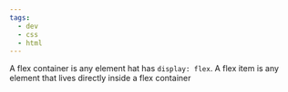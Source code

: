 ```yaml
---
tags:
  - dev
  - css
  - html
---
```

A flex container is any element hat has `display: flex`. A flex item is any element that lives directly inside a flex container
